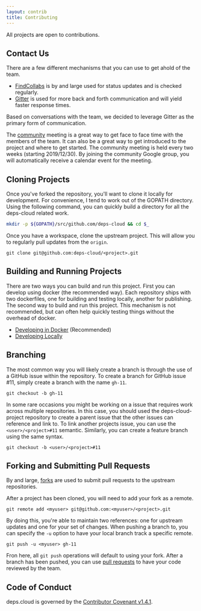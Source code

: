 ```yaml
---
layout: contrib
title: Contributing
---
```


All projects are open to contributions.

## Contact Us

There are a few different mechanisms that you can use to get ahold of the team.

* [FindCollabs](https://findcollabs.com/project/deps-cloud-GIOlcUiHE9XD2UVlxrNl) is by and large used for status updates and is checked regularly.
* [Gitter](https://gitter.im/depscloud/community) is used for more back and forth communication and will yield faster response times.

Based on conversations with the team, we decided to leverage Gitter as the primary form of communication.

The [community](https://groups.google.com/a/deps.cloud/forum/#!forum/community/join) meeting is a great way to get face to face time with the members of the team.
It can also be a great way to get introduced to the project and where to get started.
The community meeting is held every two weeks (starting 2019/12/30).
By joining the community Google group, you will automatically receive a calendar event for the meeting.

## Cloning Projects

Once you've forked the repository, you'll want to clone it locally for development.
For convenience, I tend to work out of the GOPATH directory.
Using the following command, you can quickly build a directory for all the deps-cloud related work.

```bash
mkdir -p ${GOPATH}/src/github.com/deps-cloud && cd $_
```

Once you have a workspace, clone the upstream project.
This will allow you to regularly pull updates from the `origin`.

```
git clone git@github.com:deps-cloud/<project>.git
```

## Building and Running Projects

There are two ways you can build and run this project.
First you can develop using docker (the recommended way).
Each repository ships with two dockerfiles, one for building and testing locally, another for publishing.
The second way to build and run this project.
This mechanism is not recommended, but can often help quickly testing things without the overhead of docker.

* [Developing in Docker](develop/docker/index.md) (Recommended)
* [Developing Locally](develop/local/index.md)

## Branching

The most common way you will likely create a branch is through the use of a GitHub issue within the repository.
To create a branch for GitHub issue #11, simply create a branch with the name `gh-11`.

```
git checkout -b gh-11
```

In some rare occasions you might be working on a issue that requires work across multiple repositories.
In this case, you should used the deps-cloud-project repository to create a parent issue that the other issues can reference and link to.
To link another projects issue, you can use the `<user>/<project>#11` semantic.
Similarly, you can create a feature branch using the same syntax.

```
git checkout -b <user>/<project>#11
```

## Forking and Submitting Pull Requests

By and large, [forks](https://help.github.com/en/github/getting-started-with-github/fork-a-repo) are used to submit pull requests to the upstream repositories.

After a project has been cloned, you will need to add your fork as a remote.

```
git remote add <myuser> git@github.com:<myuser>/<project>.git
```

By doing this, you're able to maintain two references: one for upstream updates and one for your set of changes.
When pushing a branch to, you can specify the `-u` option to have your local branch track a specific remote.

```
git push -u <myuser> gh-11
```

Fron here, all `git push` operations will default to using your fork.
After a branch has been pushed, you can use [pull requests](https://help.github.com/en/github/collaborating-with-issues-and-pull-requests/creating-a-pull-request) to have your code reviewed by the team.

## Code of Conduct

deps.cloud is governed by the [Contributor Covenant v1.4.1](../CODE_OF_CONDUCT.md).
